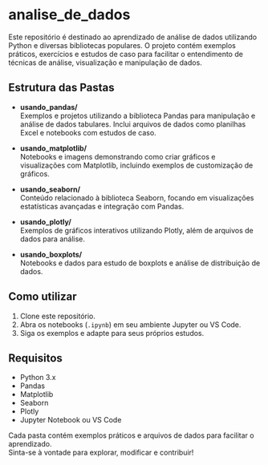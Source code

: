 # analise_de_dados
Este repositório é destinado ao aprendizado de análise de dados utilizando Python e diversas bibliotecas populares. O projeto contém exemplos práticos, exercícios e estudos de caso para facilitar o entendimento de técnicas de análise, visualização e manipulação de dados.

## Estrutura das Pastas

- **usando_pandas/**  
  Exemplos e projetos utilizando a biblioteca Pandas para manipulação e análise de dados tabulares. Inclui arquivos de dados como planilhas Excel e notebooks com estudos de caso.

- **usando_matplotlib/**  
  Notebooks e imagens demonstrando como criar gráficos e visualizações com Matplotlib, incluindo exemplos de customização de gráficos.

- **usando_seaborn/**  
  Conteúdo relacionado à biblioteca Seaborn, focando em visualizações estatísticas avançadas e integração com Pandas.

- **usando_plotly/**  
  Exemplos de gráficos interativos utilizando Plotly, além de arquivos de dados para análise.

- **usando_boxplots/**  
  Notebooks e dados para estudo de boxplots e análise de distribuição de dados.

## Como utilizar

1. Clone este repositório.
2. Abra os notebooks (`.ipynb`) em seu ambiente Jupyter ou VS Code.
3. Siga os exemplos e adapte para seus próprios estudos.

## Requisitos

- Python 3.x
- Pandas
- Matplotlib
- Seaborn
- Plotly
- Jupyter Notebook ou VS Code

Cada pasta contém exemplos práticos e arquivos de dados para facilitar o aprendizado.  
Sinta-se à vontade para explorar, modificar e contribuir!

